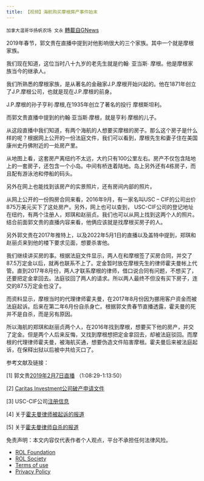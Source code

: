 ```yaml
---
title: 【视频】海航购买摩根房产事件始末
---
```

`加拿大温哥华扬帆农场 文永` [轉載自GNews](https://gnews.org/zh-hans/2451461/)

2019年春节，郭文贵在直播中提到对他影响很大的三个家族。其中一个就是摩根家族。
 
我们现在知道，这位当时八十九岁的老先生就是约翰∙ 亚当斯∙ 摩根。他是摩根家族当今的继承人。
 
我们所熟悉的摩根家族，是从著名的金融家J.P.摩根开始兴起的。他在1871年创立了J.P.摩根公司，也就是现在J.P.摩根的前身。
 
J.P.摩根的孙子亨利∙摩根,在1935年创立了著名的投行 摩根斯坦利。
 
而郭文贵直播中提到的约翰∙亚当斯∙摩根，就是亨利∙摩根的儿子。
 
从这段直播中我们知道，有两个海航的人想要买摩根的房子。那么这个房子是什么样的呢？根据网上公开的一份法庭文件，我们可以看到，摩根先生和妻子住在美国康州史丹佛附近的一处房产里。
 
从地图上看，这套房产离纽约不太远，大约只有100公里左右。房产不仅包含陆地上的一套房子，还包含一个小岛。中间有桥连着陆地。岛上另外还有4栋房子，而且配有游泳池和停船的码头。
 
另外在网上也能找到该房产的实景照片，还有房间内部的照片。
 
从网上公开的一份购房合同来看，2016年9月，有一家名叫USC – CIF的公司出价875万美元买下了这处房产。另外，网上也可以查到， USC-CIF公司的登记地址在纽约，有两个注册人，郑琪和赵丽贞。我们也可以从网上找到这两个人的照片。结合前面郭文贵的直播内容来看，他俩应该就是找摩根买房子的人。
 
另外郭文贵在2017年推特上，以及2022年5月1日的直播以及盖特中提到，郑琪和赵丽贞来到他的楼下要求见面，想要杀害他。
 
我们继续讲买房的事。根据法庭文件显示，两人在和摩根签了买房合同，并交了87.5万定金以后，就再也联系不上了。定金暂时放在摩根先生的律师霍夫曼帐上代管。直到2017年8月份，两人才联系摩根的律师，借口说合同有问题，不想买了，还要把定金拿回去。法庭驳回了两人的请求。所以两人最终不但没有买下房子，连交的87.5万定金也没了。
 
而资料显示，摩根当时的代理律师霍夫曼，在2017年8月份因为挪用客户资金而被法庭起诉。后来在第二年6月份自杀身亡。根据郭文贵春节直播透露，霍夫曼的死并不是自杀，而是另有原因。
 
所以海航的郑琪和赵丽贞两个人，在2016年找到摩根，想要买下他的房产，并交了定金。但是两个人后来反悔，又找到摩根想把定金拿回去，却被法庭驳回。而摩根的代理律师霍夫曼，被海航买通，想要伪造文件陷害摩根。霍夫曼后来被法庭起诉，在保释出狱以后被中共给灭口了。
 
参考文献及链接：
 
[1] 郭文贵[2019年2月7日直播](https://www.youtube.com/watch?v=Fhw-04myTes) （1:08:29-1:13:50）
 
[2] [Caritas Investment公司破产申请文件](http://bankrupt.com/misc/ctb17-50456-138.pdf)
 
[3] USC-CIF公司[注册信息](https://opengovus.com/new-york-state-corporation/4864188)
 
[4] 关于[霍夫曼律师被起诉的报道](https://www.stamfordadvocate.com/policereports/article/47-year-Stamford-attorney-charged-with-larceny-11751356.php)
 
[5] 关于[霍夫曼律师自杀的报道](https://www.christopherfountain.com/blog/2018/10/12/just-caught-up-with-this-news-stamford-real-estate-attorney-burt-hoffman-crook-committed-suicide-on-june-8-2018)

免责声明：本文内容仅代表作者个人观点，平台不承担任何法律风险。
  
- [ROL Foundation](https://rolfoundation.org/)
- [ROL Society](https://rolsociety.org/)
- [Terms of use](https://gnews.org/terms-of-use-3/)
- [Privacy Policy](https://gnews.org/privacy-policy/)
